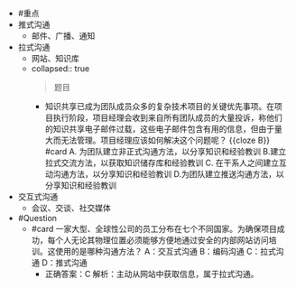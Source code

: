 - #重点
- 推式沟通
	- 邮件、广播、通知
- 拉式沟通
	- 网站、知识库
	- collapsed:: true
	  > 题目
		- 知识共享已成为团队成员众多的复杂技术项目的关键优先事项。在项目执行阶段，项目经理会收到来自所有团队成员的大量投诉，称他们的知识共享电子邮件过载，这些电子邮件包含有用的信息，但由于量大而无法管理。项目经理应该如何解决这个问题呢？ {{cloze B}} #card 
		  A. 为团队建立非正式沟通方法，以分享知识和经验教训
		  B.建立拉式交流方法，以获取知识储存库和经验教训
		  C. 在干系人之间建立互动沟通方法，以分享知识和经验教训
		  D.为团队建立推送沟通方法，以分享知识和经验教训
- 交互式沟通
	- 会议、交谈、社交媒体
- #Question
	- #card 一家大型、全球性公司的员工分布在七个不同国家。为确保项目成功，每个人无论其物理位置必须能够方便地通过安全的内部网站访问培训。这使用的是哪种沟通方法？
	  A：交互式沟通
	  B：编码沟通
	  C：拉式沟通
	  D：推式沟通
		- 正确答案：C
		  解析：主动从网站中获取信息，属于拉式沟通。